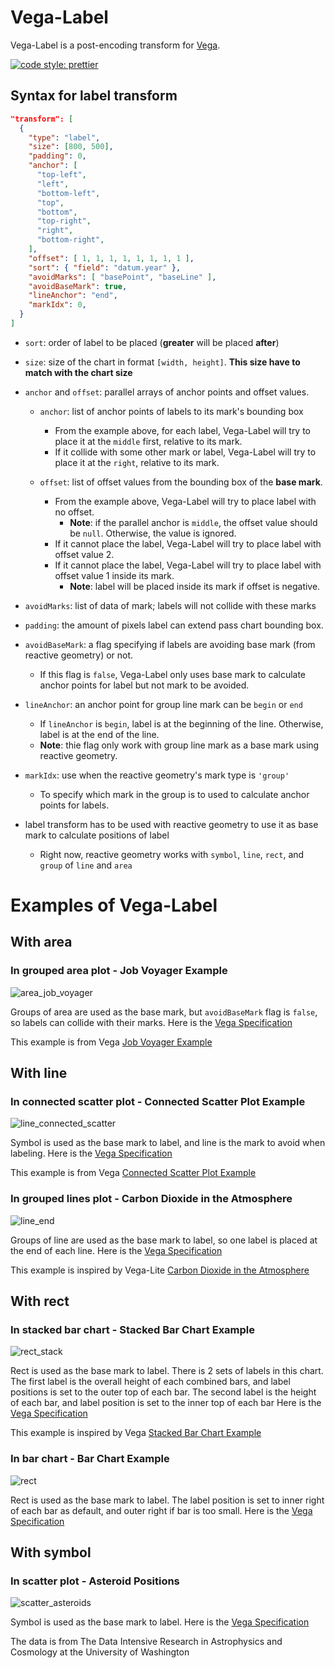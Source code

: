 # Vega-Label

Vega-Label is a post-encoding transform for [Vega](https://github.com/vega/vega).

[![code style: prettier](https://img.shields.io/badge/code_style-prettier-ff69b4.svg?style=popout)](https://github.com/prettier/prettier)

## Syntax for label transform

```json
"transform": [
  {
    "type": "label",
    "size": [800, 500],
    "padding": 0,
    "anchor": [
      "top-left",
      "left",
      "bottom-left",
      "top",
      "bottom",
      "top-right",
      "right",
      "bottom-right",
    ],
    "offset": [ 1, 1, 1, 1, 1, 1, 1, 1 ],
    "sort": { "field": "datum.year" },
    "avoidMarks": [ "basePoint", "baseLine" ],
    "avoidBaseMark": true,
    "lineAnchor": "end",
    "markIdx": 0,
  }
]
```

- `sort`: order of label to be placed (**greater** will be placed **after**)

- `size`: size of the chart in format `[width, height]`. **This size have to match with the chart size**

- `anchor` and `offset`: parallel arrays of anchor points and offset values.
  - `anchor`: list of anchor points of labels to its mark's bounding box
    - From the example above, for each label, Vega-Label will try to place it at the `middle` first, relative to its mark.
    - If it collide with some other mark or label, Vega-Label will try to place it at the `right`, relative to its mark.

  - `offset`: list of offset values from the bounding box of the **base mark**.
    - From the example above, Vega-Label will try to place label with no offset.
      - **Note**: if the parallel anchor is `middle`, the offset value should be `null`. Otherwise, the value is ignored.
    - If it cannot place the label, Vega-Label will try to place label with offset value 2.
    - If it cannot place the label, Vega-Label will try to place label with offset value 1 inside its mark.
      - **Note**: label will be placed inside its mark if offset is negative.

- `avoidMarks`: list of data of mark; labels will not collide with these marks

- `padding`: the amount of pixels label can extend pass chart bounding box.

- `avoidBaseMark`: a flag specifying if labels are avoiding base mark (from reactive geometry) or not.
  - If this flag is `false`, Vega-Label only uses base mark to calculate anchor points for label but not mark to be avoided.

- `lineAnchor`: an anchor point for group line mark can be `begin` or `end`
  - If `lineAnchor` is `begin`, label is at the beginning of the line. Otherwise, label is at the end of the line.
  - **Note**: thie flag only work with group line mark as a base mark using reactive geometry.

- `markIdx`: use when the reactive geometry's mark type is `'group'`
  - To specify which mark in the group is to used to calculate anchor points for labels.

- label transform has to be used with reactive geometry to use it as base mark to calculate positions of label
  - Right now, reactive geometry works with `symbol`, `line`, `rect`, and `group` of `line` and `area`

# Examples of Vega-Label

## With area

### In grouped area plot - Job Voyager Example

![area_job_voyager](pics/label_area_job_voyager.png)

Groups of area are used as the base mark, but `avoidBaseMark` flag is `false`, so labels can collide with their marks.
Here is the [Vega Specification](./spec/label_area_job_voyager.vg.json)

This example is from Vega [Job Voyager Example](https://vega.github.io/vega/examples/job-voyager/)

## With line

### In connected scatter plot - Connected Scatter Plot Example

![line_connected_scatter](pics/label_line_connected_scatter.png)

Symbol is used as the base mark to label, and line is the mark to avoid when labeling.
Here is the [Vega Specification](./spec/label_line_connected_scatter.vg.json)

This example is from Vega [Connected Scatter Plot Example](https://vega.github.io/vega/examples/connected-scatter-plot/)

### In grouped lines plot - Carbon Dioxide in the Atmosphere

![line_end](pics/label_line_end.png)

Groups of line are used as the base mark to label, so one label is placed at the end of each line.
Here is the [Vega Specification](./spec/label_line_end.vg.json)

This example is inspired by Vega-Lite [Carbon Dioxide in the Atmosphere](https://vega.github.io/vega-lite/examples/layer_line_co2_concentration.html)

## With rect

### In stacked bar chart - Stacked Bar Chart Example

![rect_stack](pics/label_rect_stack.png)

Rect is used as the base mark to label. There is 2 sets of labels in this chart.
The first label is the overall height of each combined bars, and label positions is set to the outer top of each bar.
The second label is the height of each bar, and label position is set to the inner top of each bar
Here is the [Vega Specification](./spec/label_rect_stack.vg.json)

This example is inspired by Vega [Stacked Bar Chart Example](https://vega.github.io/vega/examples/stacked-bar-chart/)

### In bar chart - Bar Chart Example

![rect](pics/label_rect.png)

Rect is used as the base mark to label. The label position is set to inner right of each bar as default, and outer right if bar is too small.
Here is the [Vega Specification](./spec/label_rect.vg.json)

## With symbol

### In scatter plot - Asteroid Positions

![scatter_asteroids](pics/label_scatter_asteroids.png)

Symbol is used as the base mark to label.
Here is the [Vega Specification](./spec/label_scatter_asteroids.vg.json)

The data is from The Data Intensive Research in Astrophysics and Cosmology at the University of Washington
